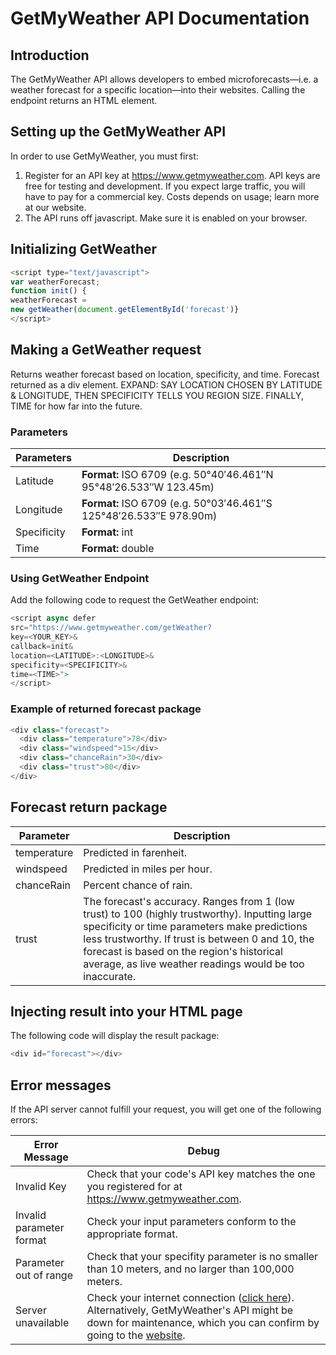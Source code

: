 # GetMyWeather API Documentation

## Introduction
The GetMyWeather API allows developers to embed microforecasts—i.e. a weather forecast for a specific location—into their websites. Calling the endpoint returns an HTML element. 

## Setting up the GetMyWeather API
In order to use GetMyWeather, you must first:
1. Register for an API key at https://www.getmyweather.com. API keys are free for testing and development. If you expect large traffic, you will have to pay for a commercial key. Costs depends on usage; learn more at our website.
2. The API runs off javascript. Make sure it is enabled on your browser. 

## Initializing GetWeather
````javascript
<script type="text/javascript">
var weatherForecast;
function init() {
weatherForecast =
new getWeather(document.getElementById('forecast')}
</script>
````

## Making a GetWeather request
Returns weather forecast based on location, specificity, and time. Forecast returned as a div element.
EXPAND: SAY LOCATION CHOSEN BY LATITUDE & LONGITUDE, THEN SPECIFICITY TELLS YOU REGION SIZE. FINALLY, TIME for how far into the future.
### Parameters
Parameters | Description
----------|-------------
Latitude | **Format:** ISO 6709 (e.g. 50°40′46.461″N 95°48′26.533″W 123.45m)
Longitude | **Format:** ISO 6709 (e.g. 50°03′46.461″S 125°48′26.533″E 978.90m)
Specificity | **Format:** int
Time | **Format:** double

### Using GetWeather Endpoint
Add the following code to request the GetWeather endpoint:
````javascript
<script async defer
src="https://www.getmyweather.com/getWeather?
key=<YOUR_KEY>&
callback=init&
location=<LATITUDE>:<LONGITUDE>&
specificity=<SPECIFICITY>&
time=<TIME>">
</script>
````

### Example of returned forecast package 
````javascript
<div class="forecast">
  <div class="temperature">78</div>
  <div class="windspeed">15</div>
  <div class="chanceRain">30</div>
  <div class="trust">80</div>
</div>
````

## Forecast return package
Parameter | Description
--------------|------------
temperature | Predicted in farenheit. 
windspeed | Predicted in miles per hour. 
chanceRain | Percent chance of rain. 
trust | The forecast's accuracy. Ranges from 1 (low trust) to 100 (highly trustworthy). Inputting large specificity or time parameters make predictions less trustworthy. If trust is between 0 and 10, the forecast is based on the region's historical average, as live weather readings would be too inaccurate. 

## Injecting result into your HTML page
The following code will display the result package:
````javascript
<div id="forecast"></div>
````

## Error messages
If the API server cannot fulfill your request, you will get one of the following errors:

Error Message | Debug
--------------|------------
Invalid Key   | Check that your code's API key matches the one you registered for at https://www.getmyweather.com.
Invalid parameter format | Check your input parameters conform to the appropriate format.
Parameter out of range | Check that your specifity parameter is no smaller than 10 meters, and no larger than 100,000 meters.
Server unavailable | Check your internet connection ([click here](https://www.speedtest.net/)). Alternatively, GetMyWeather's API might be down for maintenance, which you can confirm by going to the [website](https://www.getmyweather.com). 
